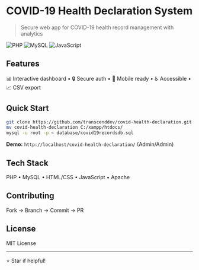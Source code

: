 # COVID-19 Health Declaration System

> Secure web app for COVID-19 health record management with analytics

![PHP](https://img.shields.io/badge/PHP-7.4+-777BB4?style=flat-square&logo=php)
![MySQL](https://img.shields.io/badge/MySQL-8.0+-4479A1?style=flat-square&logo=mysql)
![JavaScript](https://img.shields.io/badge/JavaScript-ES6+-F7DF1E?style=flat-square&logo=javascript)

## Features

📊 Interactive dashboard • 🔒 Secure auth • 📱 Mobile ready • ♿ Accessible • 📈 CSV export

## Quick Start

```bash
git clone https://github.com/transcenddev/covid-health-declaration.git
mv covid-health-declaration C:/xampp/htdocs/
mysql -u root -p < database/covid19recordsdb.sql
```

**Demo:** `http://localhost/covid-health-declaration/` (Admin/Admin)

## Tech Stack

PHP • MySQL • HTML/CSS • JavaScript • Apache

## Contributing

Fork → Branch → Commit → PR

## License

MIT License

---

⭐ Star if helpful!
